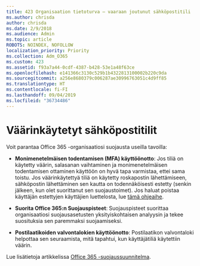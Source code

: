 ```yaml
---
title: 423 Organisaation tietoturva – vaaraan joutunut sähköpostitili
ms.author: chrisda
author: chrisda
ms.date: 2/9/2018
ms.audience: Admin
ms.topic: article
ROBOTS: NOINDEX, NOFOLLOW
localization_priority: Priority
ms.collection: Adm_O365
ms.custom: 423
ms.assetid: f93a7a44-0cdf-4387-b428-53e1a48f63ce
ms.openlocfilehash: e141366c3130c529b1b4322813100002b220c9da
ms.sourcegitcommit: a256e8680379c006287ae30996763051c4d9ff85
ms.translationtype: HT
ms.contentlocale: fi-FI
ms.lasthandoff: 09/04/2019
ms.locfileid: "36734486"
---
```

# <a name="compromised-email-accounts"></a>Väärinkäytetyt sähköpostitilit

Voit parantaa Office 365 -organisaatiosi suojausta useilla tavoilla:

- **Monimenetelmäisen todentamisen (MFA) käyttöönotto**: Jos tiliä on käytetty väärin, salasanan vaihtaminen ja monimenetelmäisen todentamisen ottaminen käyttöön on hyvä tapa varmistaa, ettei sama toistu. Jos väärinkäytettyä tiliä on käytetty roskapostin lähettämiseen, sähköpostin lähettäminen sen kautta on todennäköisesti estetty (senkin jälkeen, kun olet suorittanut sen suojaustoimet). Jos haluat poistaa käyttäjän estettyjen käyttäjien luettelosta, lue [tämä ohjeaihe](https://technet.microsoft.com/library/ms.exch.eac.actioncenter.aspx).

- **Suorita Office 365:n Suojauspisteet**: Suojauspisteet suorittaa organisaatiosi suojausasetusten yksityiskohtaisen analyysin ja tekee suosituksia sen paremmaksi suojaamiseksi.

- **Postilaatikoiden valvontalokien käyttöönotto**: Postilaatikon valvontaloki helpottaa sen seuraamista, mitä tapahtui, kun käyttäjätiliä käytettiin väärin.

Lue lisätietoja artikkelissa [Office 365 -suojaussuunnitelma](https://docs.microsoft.com/office365/securitycompliance/security-roadmap).
